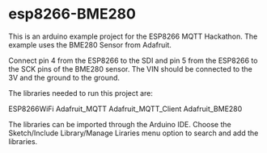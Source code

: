 # esp8266-BME280
This is an arduino example project for the ESP8266 MQTT Hackathon.
The example uses the BME280 Sensor from Adafruit.

Connect pin 4 from the ESP8266 to the SDI and pin 5 from the ESP8266 to the SCK pins of the BME280 sensor. The VIN should be connected to the 3V and the ground to the ground.

The libraries needed to run this project are:

ESP8266WiFi
Adafruit_MQTT
Adafruit_MQTT_Client
Adafruit_BME280

The libraries can be imported through the Arduino IDE. Choose the Sketch/Include Library/Manage Liraries menu option to search and add the libraries.
